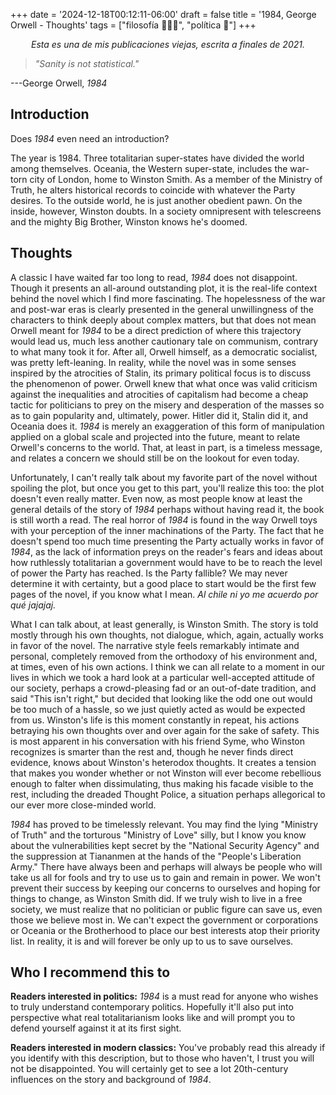 +++
date = '2024-12-18T00:12:11-06:00'
draft = false
title = '1984, George Orwell - Thoughts'
tags = ["filosofía 👨‍👩‍👦", "política 📜"]
+++

<p style="text-align: center"><i>Esta es una de mis publicaciones viejas, escrita a finales de 2021.</i></p>

> *\"Sanity is not statistical."*

---George Orwell, *1984*

## Introduction

Does *1984* even need an introduction?

The year is 1984. Three totalitarian super-states have divided the world
among themselves. Oceania, the Western super-state, includes the
war-torn city of London, home to Winston Smith. As a member of the
Ministry of Truth, he alters historical records to coincide with
whatever the Party desires. To the outside world, he is just another
obedient pawn. On the inside, however, Winston doubts. In a society
omnipresent with telescreens and the mighty Big Brother, Winston knows
he\'s doomed.

## Thoughts

A classic I have waited far too long to read, *1984* does not
disappoint. Though it presents an all-around outstanding plot, it is the
real-life context behind the novel which I find more fascinating. The
hopelessness of the war and post-war eras is clearly presented in the
general unwillingness of the characters to think deeply about complex
matters, but that does not mean Orwell meant for *1984* to be a direct
prediction of where this trajectory would lead us, much less another
cautionary tale on communism, contrary to what many took it for. After
all, Orwell himself, as a democratic socialist, was pretty left-leaning.
In reality, while the novel was in some senses inspired by the
atrocities of Stalin, its primary political focus is to discuss the
phenomenon of power. Orwell knew that what once was valid criticism
against the inequalities and atrocities of capitalism had become a cheap
tactic for politicians to prey on the misery and desperation of the
masses so as to gain popularity and, ultimately, power. Hitler did it,
Stalin did it, and Oceania does it. *1984* is merely an exaggeration of
this form of manipulation applied on a global scale and projected into
the future, meant to relate Orwell\'s concerns to the world. That, at
least in part, is a timeless message, and relates a concern we should
still be on the lookout for even today.

Unfortunately, I can\'t really talk about my favorite part of the novel
without spoiling the plot, but once you get to this part, you\'ll
realize this too: the plot doesn\'t even really matter. Even now, as
most people know at least the general details of the story of *1984*
perhaps without having read it, the book is still worth a read. The real
horror of *1984* is found in the way Orwell toys with your perception of
the inner machinations of the Party. The fact that he doesn\'t spend too
much time presenting the Party actually works in favor of *1984*, as the
lack of information preys on the reader\'s fears and ideas about how
ruthlessly totalitarian a government would have to be to reach the level
of power the Party has reached. Is the Party fallible? We may never
determine it with certainty, but a good place to start would be the
first few pages of the novel, if you know what I mean. *Al chile ni yo me acuerdo por qué jajajaj.*

What I can talk about, at least generally, is Winston Smith. The story
is told mostly through his own thoughts, not dialogue, which, again,
actually works in favor of the novel. The narrative style feels
remarkably intimate and personal, completely removed from the orthodoxy
of his environment and, at times, even of his own actions. I think we
can all relate to a moment in our lives in which we took a hard look at
a particular well-accepted attitude of our society, perhaps a
crowd-pleasing fad or an out-of-date tradition, and said \"This isn\'t
right,\" but decided that looking like the odd one out would be too much
of a hassle, so we just quietly acted as would be expected from us.
Winston\'s life is this moment constantly in repeat, his actions
betraying his own thoughts over and over again for the sake of safety.
This is most apparent in his conversation with his friend Syme, who
Winston recognizes is smarter than the rest and, though he never finds
direct evidence, knows about Winston\'s heterodox thoughts. It creates a
tension that makes you wonder whether or not Winston will ever become
rebellious enough to falter when dissimulating, thus making his facade
visible to the rest, including the dreaded Thought Police, a situation
perhaps allegorical to our ever more close-minded world.

*1984* has proved to be timelessly relevant. You may find the lying
\"Ministry of Truth\" and the torturous \"Ministry of Love\" silly, but
I know you know about the vulnerabilities kept secret by the \"National
Security Agency\" and the suppression at Tiananmen at the hands of the
\"People\'s Liberation Army.\" There have always been and perhaps will
always be people who will take us all for fools and try to use us to
gain and remain in power. We won\'t prevent their success by keeping our
concerns to ourselves and hoping for things to change, as Winston Smith
did. If we truly wish to live in a free society, we must realize that no
politician or public figure can save us, even those we believe most in.
We can\'t expect the government or corporations or Oceania or the
Brotherhood to place our best interests atop their priority list. In
reality, it is and will forever be only up to us to save ourselves.

## Who I recommend this to

**Readers interested in politics:** *1984* is a must read for anyone who
wishes to truly understand contemporary politics. Hopefully it\'ll also
put into perspective what real totalitarianism looks like and will
prompt you to defend yourself against it at its first sight.

**Readers interested in modern classics:** You\'ve probably read this
already if you identify with this description, but to those who
haven\'t, I trust you will not be disappointed. You will certainly get
to see a lot 20th-century influences on the story and background of
*1984*.
